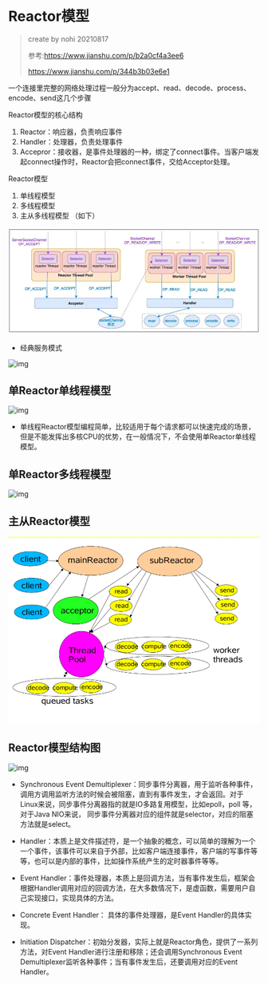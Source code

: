 # Reactor模型

> create by nohi 20210817 
>
> 参考:https://www.jianshu.com/p/b2a0cf4a3ee6
>
> https://www.jianshu.com/p/344b3b03e6e1



一个连接里完整的网络处理过程一般分为accept、read、decode、process、encode、send这几个步骤

Reactor模型的核心结构

1. Reactor：响应器，负责响应事件
2. Handler：处理器，负责处理事件
3. Accepror：接收器，是事件处理器的一种，绑定了connect事件。当客户端发起connect操作时，Reactor会把connect事件，交给Acceptor处理。

Reactor模型

1. 单线程模型
2. 多线程模型
3. 主从多线程模型 （如下）

  

![img](./Reactor主从模型示意图.png)



* 经典服务模式

![img](https://upload-images.jianshu.io/upload_images/15100432-1ab4cc827d09e5b8?imageMogr2/auto-orient/strip|imageView2/2/w/1200/format/webp)

## 单Reactor单线程模型

![img](https://upload-images.jianshu.io/upload_images/15100432-8d55f7719d1ad6e3?imageMogr2/auto-orient/strip|imageView2/2/w/1200/format/webp)

* 单线程Reactor模型编程简单，比较适用于每个请求都可以快速完成的场景，但是不能发挥出多核CPU的优势，在一般情况下，不会使用单Reactor单线程模型。

## 单Reactor多线程模型

![img](https://upload-images.jianshu.io/upload_images/15100432-a66dfaf29be6a116?imageMogr2/auto-orient/strip|imageView2/2/w/975/format/webp)

## 主从Reactor模型

![img](./Reactor主从模型.png)

## Reactor模型结构图

![img](https://upload-images.jianshu.io/upload_images/15100432-cd20ce12f7b99937?imageMogr2/auto-orient/strip|imageView2/2/w/749/format/webp)

* Synchronous Event Demultiplexer：同步事件分离器，用于监听各种事件，调用方调用监听方法的时候会被阻塞，直到有事件发生，才会返回。对于Linux来说，同步事件分离器指的就是IO多路复用模型，比如epoll，poll 等， 对于Java NIO来说， 同步事件分离器对应的组件就是selector，对应的阻塞方法就是select。

* Handler：本质上是文件描述符，是一个抽象的概念，可以简单的理解为一个一个事件，该事件可以来自于外部，比如客户端连接事件，客户端的写事件等等，也可以是内部的事件，比如操作系统产生的定时器事件等等。

* Event Handler：事件处理器，本质上是回调方法，当有事件发生后，框架会根据Handler调用对应的回调方法，在大多数情况下，是虚函数，需要用户自己实现接口，实现具体的方法。

* Concrete Event Handler： 具体的事件处理器，是Event Handler的具体实现。

* Initiation Dispatcher：初始分发器，实际上就是Reactor角色，提供了一系列方法，对Event Handler进行注册和移除；还会调用Synchronous Event Demultiplexer监听各种事件；当有事件发生后，还要调用对应的Event Handler。